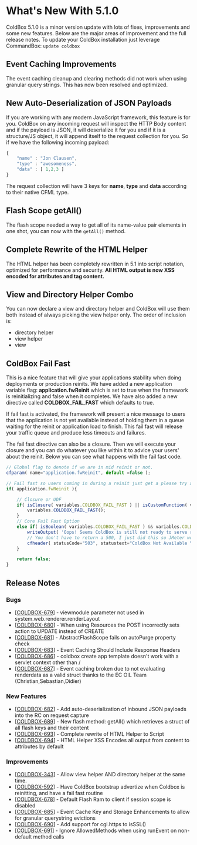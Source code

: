# What's New With 5.1.0

ColdBox 5.1.0 is a minor version update with lots of fixes, improvements and some new features.  Below are the major areas of improvement and the full release notes. To update your ColdBox installation just leverage CommandBox: `update coldbox`

## Event Caching Improvements

The event caching cleanup and clearing methods did not work when using granular query strings. This has now been resolved and optimized.

## New Auto-Deserialization of JSON Payloads

If you are working with any modern JavaScript framework, this feature is for you. ColdBox on any incoming request will inspect the HTTP Body content and if the payload is JSON, it will deserialize it for you and if it is a structure/JS object, it will append itself to the request collection for you. So if we have the following incoming payload:

```javascript
{
    "name" : "Jon Clausen",
    "type" : "awesomeness",
    "data" : [ 1,2,3 ]
}
```

The request collection will have 3 keys for **name**, **type** and **data** according to their native CFML type.

## Flash Scope getAll\(\)

The flash scope needed a way to get all of its name-value pair elements in one shot, you can now with the `getAll()` method.

## Complete Rewrite of the HTML Helper

The HTML helper has been completely rewritten in 5.1 into script notation, optimized for performance and security.  **All HTML output is now XSS encoded for attributes and tag content.**

## View and Directory Helper Combo

You can now declare a view and directory helper and ColdBox will use them both instead of always picking the view helper only.  The order of inclusion is:

* directory helper
* view helper
* view

## ColdBox Fail Fast

This is a nice feature that will give your applications stability when doing deployments or production reinits.  We have added a new application variable flag: **application.fwReinit** which is set to true when the framework is reinitializing and false when it completes.  We have also added a new directive called **COLDBOX\_FAIL\_FAST** which defaults to true.

If fail fast is activated, the framework will present a nice message to users that the application is not yet available instead of holding them in a queue waiting for the reinit or application load to finish.  This fail fast will release your traffic queue and produce less timeouts and failures.

The fail fast directive can also be a closure.  Then we will execute your closure and you can do whatever you like within it to advice your users' about the reinit.  Below you can see what happens with the fail fast code.

```javascript
// Global flag to denote if we are in mid reinit or not.
cfparam( name="application.fwReinit", default =false );

// Fail fast so users coming in during a reinit just get a please try again message.
if( application.fwReinit ){

    // Closure or UDF
    if( isClosure( variables.COLDBOX_FAIL_FAST ) || isCustomFunction( variables.COLDBOX_FAIL_FAST ) ){
        variables.COLDBOX_FAIL_FAST();
    } 
    // Core Fail Fast Option
    else if( isBoolean( variables.COLDBOX_FAIL_FAST ) && variables.COLDBOX_FAIL_FAST ){
        writeOutput( 'Oops! Seems ColdBox is still not ready to serve requests, please try again.' );
        // You don't have to return a 500, I just did this so JMeter would report it differently than a 200 
        cfheader( statusCode="503", statustext="ColdBox Not Available Yet!" );
    }

    return false;
}
```

## Release Notes

### Bugs

* \[[COLDBOX-679](https://ortussolutions.atlassian.net/browse/COLDBOX-679)\] - viewmodule parameter not used in system.web.renderer.renderLayout
* \[[COLDBOX-680](https://ortussolutions.atlassian.net/browse/COLDBOX-680)\] - When using Resources the POST incorrectly sets action to UPDATE instead of CREATE
* \[[COLDBOX-681](https://ortussolutions.atlassian.net/browse/COLDBOX-681)\] - AbstractFlashScope fails on autoPurge property check
* \[[COLDBOX-683](https://ortussolutions.atlassian.net/browse/COLDBOX-683)\] - Event Caching Should Include Response Headers
* \[[COLDBOX-686](https://ortussolutions.atlassian.net/browse/COLDBOX-686)\] - coldbox create app template doesn't work with a servlet context other than /
* \[[COLDBOX-687](https://ortussolutions.atlassian.net/browse/COLDBOX-687)\] - Event caching broken due to not evaluating renderdata as a valid struct thanks to the EC OIL Team \(Christian,Sebastian,Didier\)

### New Features

* \[[COLDBOX-682](https://ortussolutions.atlassian.net/browse/COLDBOX-682)\] - Add auto-deserialization of inbound JSON payloads into the RC on request capture
* \[[COLDBOX-689](https://ortussolutions.atlassian.net/browse/COLDBOX-689)\] - New flash method: getAll\(\) which retrieves a struct of all flash keys and their content
* \[[COLDBOX-693](https://ortussolutions.atlassian.net/browse/COLDBOX-693)\] - Complete rewrite of HTML Helper to Script
* \[[COLDBOX-694](https://ortussolutions.atlassian.net/browse/COLDBOX-694)\] - HTML Helper XSS Encodes all output from content to attributes by default

### Improvements

* \[[COLDBOX-343](https://ortussolutions.atlassian.net/browse/COLDBOX-343)\] - Allow view helper AND directory helper at the same time.
* \[[COLDBOX-592](https://ortussolutions.atlassian.net/browse/COLDBOX-592)\] - Have ColdBox bootstrap advertize when Coldbox is reinitting, and have a fail fast routine
* \[[COLDBOX-678](https://ortussolutions.atlassian.net/browse/COLDBOX-678)\] - Default Flash Ram to client if session scope is disabled
* \[[COLDBOX-685](https://ortussolutions.atlassian.net/browse/COLDBOX-685)\] - Event Cache Key and Storage Enhancements to allow for granular querystring evictions
* \[[COLDBOX-690](https://ortussolutions.atlassian.net/browse/COLDBOX-690)\] - Add support for cgi.https to isSSL\(\)
* \[[COLDBOX-691](https://ortussolutions.atlassian.net/browse/COLDBOX-691)\] - Ignore AllowedMethods when using runEvent on non-default method calls

